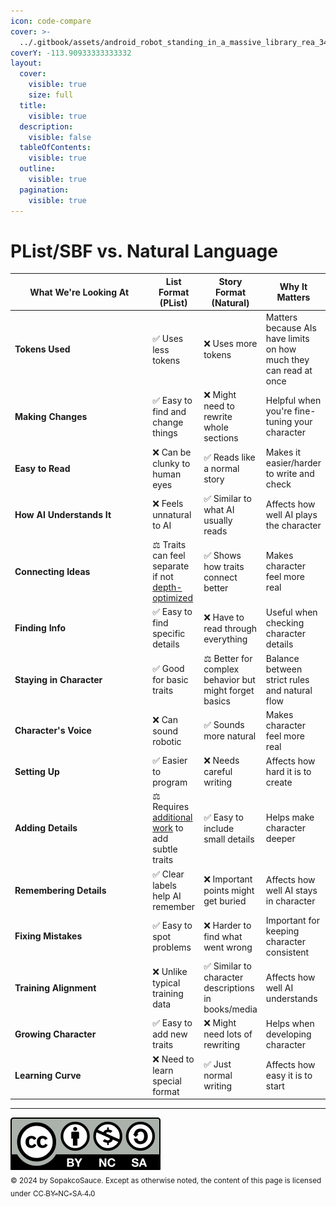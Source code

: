 ```yaml
---
icon: code-compare
cover: >-
  ../.gitbook/assets/android_robot_standing_in_a_massive_library_rea_34d229e7-0302-427a-8488-777626b1391d_3.png
coverY: -113.90933333333332
layout:
  cover:
    visible: true
    size: full
  title:
    visible: true
  description:
    visible: false
  tableOfContents:
    visible: true
  outline:
    visible: true
  pagination:
    visible: true
---
```


# PList/SBF vs. Natural Language

<table data-full-width="true"><thead><tr><th width="224">What We're Looking At</th><th>List Format (PList)</th><th>Story Format (Natural)</th><th>Why It Matters</th></tr></thead><tbody><tr><td><strong>Tokens Used</strong></td><td>✅ Uses less tokens</td><td>❌ Uses more tokens</td><td>Matters because AIs have limits on how much they can read at once</td></tr><tr><td><strong>Making Changes</strong></td><td>✅ Easy to find and change things</td><td>❌ Might need to rewrite whole sections</td><td>Helpful when you're fine-tuning your character</td></tr><tr><td><strong>Easy to Read</strong></td><td>❌ Can be clunky to human eyes</td><td>✅ Reads like a normal story</td><td>Makes it easier/harder to write and check</td></tr><tr><td><strong>How AI Understands It</strong></td><td>❌ Feels unnatural to AI</td><td>✅ Similar to what AI usually reads</td><td>Affects how well AI plays the character</td></tr><tr><td><strong>Connecting Ideas</strong></td><td>⚖️ Traits can feel separate if not <a href="../character-depth-on-a-budget.md">depth-optimized</a></td><td>✅ Shows how traits connect better</td><td>Makes character feel more real</td></tr><tr><td><strong>Finding Info</strong></td><td>✅ Easy to find specific details</td><td>❌ Have to read through everything</td><td>Useful when checking character details</td></tr><tr><td><strong>Staying in Character</strong></td><td>✅ Good for basic traits</td><td>⚖️ Better for complex behavior but might forget basics</td><td>Balance between strict rules and natural flow</td></tr><tr><td><strong>Character's Voice</strong></td><td>❌ Can sound robotic</td><td>✅ Sounds more natural</td><td>Makes character feel more real</td></tr><tr><td><strong>Setting Up</strong></td><td>✅ Easier to program</td><td>❌ Needs careful writing</td><td>Affects how hard it is to create</td></tr><tr><td><strong>Adding Details</strong></td><td>⚖️ Requires <a href="strategies-to-address-challenges-with-plist.md">additional work</a> to add subtle traits</td><td>✅ Easy to include small details</td><td>Helps make character deeper</td></tr><tr><td><strong>Remembering Details</strong></td><td>✅ Clear labels help AI remember</td><td>❌ Important points might get buried</td><td>Affects how well AI stays in character</td></tr><tr><td><strong>Fixing Mistakes</strong></td><td>✅ Easy to spot problems</td><td>❌ Harder to find what went wrong</td><td>Important for keeping character consistent</td></tr><tr><td><strong>Training Alignment</strong></td><td>❌ Unlike typical training data</td><td>✅ Similar to character descriptions in books/media</td><td>Affects how well AI understands</td></tr><tr><td><strong>Growing Character</strong></td><td>✅ Easy to add new traits</td><td>❌ Might need lots of rewriting</td><td>Helps when developing character</td></tr><tr><td><strong>Learning Curve</strong></td><td>❌ Need to learn special format</td><td>✅ Just normal writing</td><td>Affects how easy it is to start</td></tr></tbody></table>

***

![](../.gitbook/assets/by-nc-sa.svg)\
<sub>© 2024 by SopakcoSauce. Except as otherwise noted, the content of this page is licensed under</sub> [<sub>CC BY-NC-SA 4.0</sub>](https://creativecommons.org/licenses/by-nc-sa/4.0/)&#x20;
